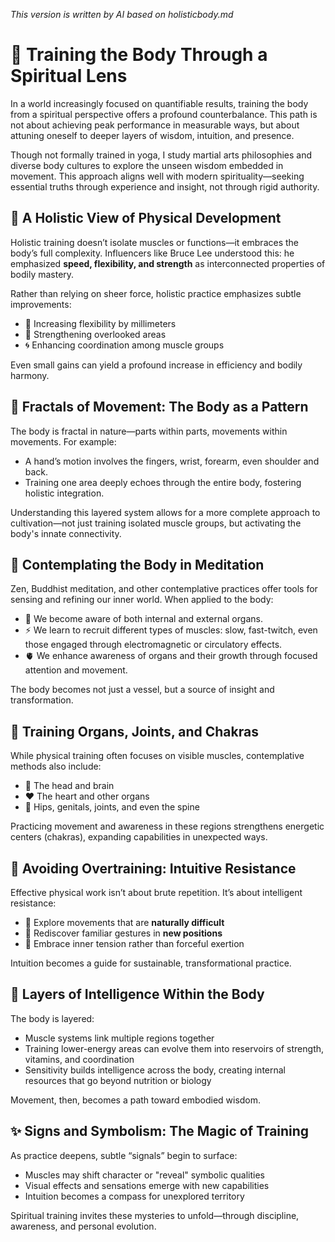 _This version is written by AI based on holisticbody.md_

# 🧘 Training the Body Through a Spiritual Lens

In a world increasingly focused on quantifiable results, training the body from a spiritual perspective offers a profound counterbalance. This path is not about achieving peak performance in measurable ways, but about attuning oneself to deeper layers of wisdom, intuition, and presence.

Though not formally trained in yoga, I study martial arts philosophies and diverse body cultures to explore the unseen wisdom embedded in movement. This approach aligns well with modern spirituality—seeking essential truths through experience and insight, not through rigid authority.

## 🌿 A Holistic View of Physical Development

Holistic training doesn’t isolate muscles or functions—it embraces the body’s full complexity. Influencers like Bruce Lee understood this: he emphasized **speed, flexibility, and strength** as interconnected properties of bodily mastery.

Rather than relying on sheer force, holistic practice emphasizes subtle improvements:
- 🌱 Increasing flexibility by millimeters
- 🧩 Strengthening overlooked areas
- 🌀 Enhancing coordination among muscle groups

Even small gains can yield a profound increase in efficiency and bodily harmony.

## 🔁 Fractals of Movement: The Body as a Pattern

The body is fractal in nature—parts within parts, movements within movements. For example:
- A hand’s motion involves the fingers, wrist, forearm, even shoulder and back.
- Training one area deeply echoes through the entire body, fostering holistic integration.

Understanding this layered system allows for a more complete approach to cultivation—not just training isolated muscle groups, but activating the body's innate connectivity.

## 🪷 Contemplating the Body in Meditation

Zen, Buddhist meditation, and other contemplative practices offer tools for sensing and refining our inner world. When applied to the body:
- 🧠 We become aware of both internal and external organs.
- ⚡ We learn to recruit different types of muscles: slow, fast-twitch, even those engaged through electromagnetic or circulatory effects.
- 🫀 We enhance awareness of organs and their growth through focused attention and movement.

The body becomes not just a vessel, but a source of insight and transformation.

## 💓 Training Organs, Joints, and Chakras

While physical training often focuses on visible muscles, contemplative methods also include:
- 🧠 The head and brain
- ❤️ The heart and other organs
- 🍑 Hips, genitals, joints, and even the spine

Practicing movement and awareness in these regions strengthens energetic centers (chakras), expanding capabilities in unexpected ways.

## 🛑 Avoiding Overtraining: Intuitive Resistance

Effective physical work isn’t about brute repetition. It’s about intelligent resistance:
- 🤲 Explore movements that are **naturally difficult**
- 🧠 Rediscover familiar gestures in **new positions**
- 🧘 Embrace inner tension rather than forceful exertion

Intuition becomes a guide for sustainable, transformational practice.

## 🧬 Layers of Intelligence Within the Body

The body is layered:
- Muscle systems link multiple regions together
- Training lower-energy areas can evolve them into reservoirs of strength, vitamins, and coordination
- Sensitivity builds intelligence across the body, creating internal resources that go beyond nutrition or biology

Movement, then, becomes a path toward embodied wisdom.

## ✨ Signs and Symbolism: The Magic of Training

As practice deepens, subtle “signals” begin to surface:
- Muscles may shift character or "reveal" symbolic qualities
- Visual effects and sensations emerge with new capabilities
- Intuition becomes a compass for unexplored territory

Spiritual training invites these mysteries to unfold—through discipline, awareness, and personal evolution.
